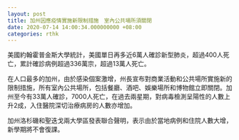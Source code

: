 ```yaml
---
layout: post
title: 加州因應疫情實施新限制措施　室內公共場所須關閉
date: 2020-07-14 14:00:34.000000000 +08:00
categories: rthk
---
```


美國約翰霍普金斯大學統計，美國單日再多近6萬人確診新型肺炎，超過400人死亡，累計確診病例超過336萬宗，超過13萬人死亡。

在人口最多的加州，由於感染個案激增，州長宣布對商業活動和公共場所實施新的限制措施，所有室內公共場所，包括餐廳、酒吧、娛樂場所和博物館立即關閉。加州至今有33萬人確診，7000人死亡，在過去兩星期，對病毒檢測呈陽性的人數上升2成，入住醫院深切治療病房的人數亦增加。

加州洛杉磯和聖迭戈兩大學區發表聯合聲明，表示由於當地病例和住院人數大增，新學期將不會復課。
